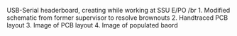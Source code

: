 USB-Serial headerboard, creating while working at SSU E/PO /br
    1. Modified schematic from former supervisor to resolve brownouts
    2. Handtraced PCB layout
    3. Image of PCB layout 
    4. Image of populated baord
